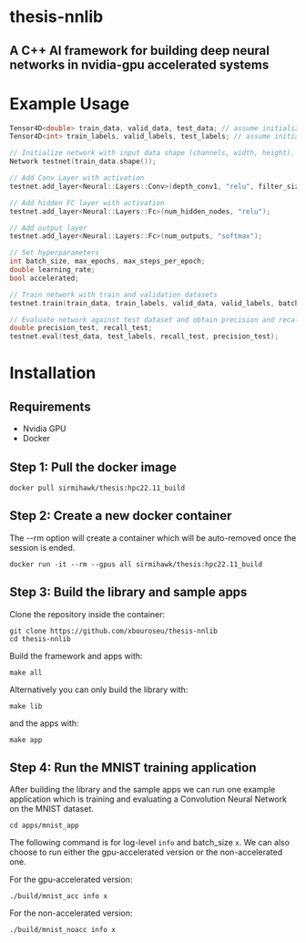 # thesis-nnlib
## A C++ AI framework for building deep neural networks in nvidia-gpu accelerated systems

# Example Usage

```cpp
Tensor4D<double> train_data, valid_data, test_data; // assume initialized
Tensor4D<int> train_labels, valid_labels, test_labels; // assume initialized

// Initialize network with input data shape (channels, width, height). Batch size is left undefined.
Network testnet(train_data.shape());

// Add Conv Layer with activation
testnet.add_layer<Neural::Layers::Conv>(depth_conv1, "relu", filter_size_conv1, stride_conv1, padding_conv1);

// Add hidden FC layer with activation
testnet.add_layer<Neural::Layers::Fc>(num_hidden_nodes, "relu");

// Add output layer
testnet.add_layer<Neural::Layers::Fc>(num_outputs, "softmax");

// Set hyperparameters
int batch_size, max_epochs, max_steps_per_epoch;
double learning_rate;
bool accelerated;

// Train network with train and validation datasets
testnet.train(train_data, train_labels, valid_data, valid_labels, batch_size, accelerated, learning_rate, "CrossEntropy", max_epochs, max_steps_per_epoch);

// Evaluate network against test dataset and obtain precision and recall metrics
double precision_test, recall_test;
testnet.eval(test_data, test_labels, recall_test, precision_test);
```

# Installation
## Requirements
- Nvidia GPU
- Docker

## Step 1: Pull the docker image
```
docker pull sirmihawk/thesis:hpc22.11_build
```

## Step 2: Create a new docker container
The --rm option will create a container which will be auto-removed once the session is ended.
```
docker run -it --rm --gpus all sirmihawk/thesis:hpc22.11_build
```

## Step 3: Build the library and sample apps
Clone the repository inside the container:
```
git clone https://github.com/xbouroseu/thesis-nnlib
cd thesis-nnlib
```

Build the framework and apps with:
```
make all
```

Alternatively you can only build the library with:
```
make lib
``` 

and the apps with:
```
make app
```

## Step 4: Run the MNIST training application
After building the library and the sample apps we can run one example application which is training and evaluating a Convolution Neural Network on the MNIST dataset.


```
cd apps/mnist_app
```

The following command is for log-level `info` and batch_size `x`. We can also choose to run either the gpu-accelerated version or the non-accelerated one.

For the gpu-accelerated version:
```
./build/mnist_acc info x
```

For the non-accelerated version:
```
./build/mnist_noacc info x
```
